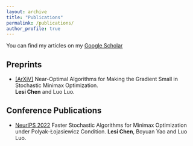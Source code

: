 ```yaml
---
layout: archive
title: "Publications"
permalink: /publications/
author_profile: true
---
```


You can find my articles on my [Google Scholar](https://scholar.google.com/citations?user=ynGzhugAAAAJ&hl=en&oi=ao)

## Preprints

* [[ArXiV]](https://arxiv.org/abs/2208.05925) Near-Optimal Algorithms for Making the Gradient Small in Stochastic Minimax Optimization.  
  **Lesi Chen** and Luo Luo.


## Conference Publications
* [NeurIPS 2022](https://luoluo-sds.github.io/paper/NIPS2022a.pdf) Faster Stochastic Algorithms for Minimax Optimization under Polyak-Łojasiewicz Condition.
  **Lesi Chen**, Boyuan Yao and Luo Luo.
  
  
